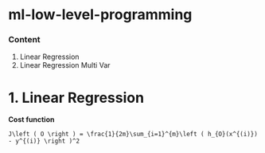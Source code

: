 # ml-low-level-programming

### Content
1. Linear Regression
2. Linear Regression Multi Var

# 1. Linear Regression

**Cost function**

`J\left ( O \right ) = \frac{1}{2m}\sum_{i=1}^{m}\left ( h_{O}(x^{(i)}) - y^{(i)} \right )^2`
